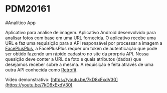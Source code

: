 # PDM20161

#Analítico App

Aplicativo para análise de imagem. Aplicativo Android desenvolvido para analisar fotos com base em uma URL fornecida. O aplicativo recebe uma URL e faz uma requisição para a API responsável por processar a imagem a [FacePlusPlus](https://market.mashape.com/faceplusplus/faceplusplus-face-detection), a FacePlusPlus requer um token de autenticação que pode ser obtido fazendo um rápido cadastro no site da prorpria API. Nossa quesição deve conter a URL da foto e quais atributos (dados) que desejamos receber sobre a mesma. A requisição é feita através de uma outra API conhecida como [Retrofit](http://square.github.io/retrofit/).

Vídeo demonstrativo: [https://youtu.be/7kD8xExdV30](https://youtu.be/7kD8xExdV30)

